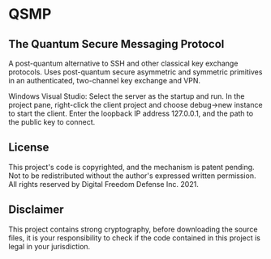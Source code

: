 # QSMP
## The Quantum Secure Messaging Protocol

A post-quantum alternative to SSH and other classical key exchange protocols.
Uses post-quantum secure asymmetric and symmetric primitives in an authenticated, two-channel key exchange and VPN. 

Windows Visual Studio: 
Select the server as the startup and run. In the project pane, right-click the client project and choose debug->new instance to start the client. Enter the loopback IP address 127.0.0.1, and the path to the public key to connect.

## License
This project's code is copyrighted, and the mechanism is patent pending.
Not to be redistributed without the author's expressed written permission.
All rights reserved by Digital Freedom Defense Inc. 2021.

## Disclaimer
This project contains strong cryptography, before downloading the source files, 
it is your responsibility to check if the code contained in this project is legal in your jurisdiction.
